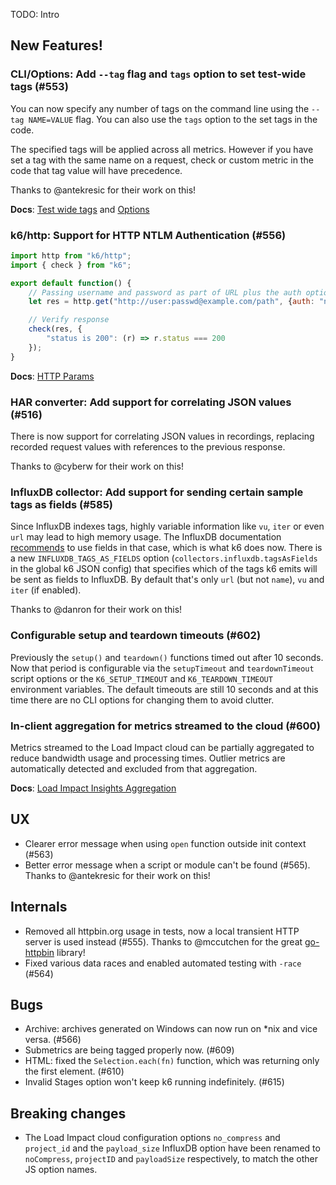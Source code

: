 TODO: Intro

## New Features!

### CLI/Options: Add `--tag` flag and `tags` option to set test-wide tags (#553)

You can now specify any number of tags on the command line using the `--tag NAME=VALUE` flag. You can also use the `tags` option to the set tags in the code.

The specified tags will be applied across all metrics. However if you have set a tag with the same name on a request, check or custom metric in the code that tag value will have precedence.

Thanks to @antekresic for their work on this!

**Docs**: [Test wide tags](https://docs.k6.io/v1.0/docs/tags-and-groups#section-test-wide-tags) and [Options](https://docs.k6.io/v1.0/docs/options#section-available-options)

### k6/http: Support for HTTP NTLM Authentication (#556)

```js
import http from "k6/http";
import { check } from "k6";

export default function() {
    // Passing username and password as part of URL plus the auth option will authenticate using HTTP Digest authentication
    let res = http.get("http://user:passwd@example.com/path", {auth: "ntlm"});

    // Verify response
    check(res, {
        "status is 200": (r) => r.status === 200
    });
}
```

**Docs**: [HTTP Params](http://k6.readme.io/docs/params-k6http)

### HAR converter: Add support for correlating JSON values (#516)

There is now support for correlating JSON values in recordings, replacing recorded request values with references to the previous response.

Thanks to @cyberw for their work on this!

### InfluxDB collector: Add support for sending certain sample tags as fields (#585)

Since InfluxDB indexes tags, highly variable information like `vu`, `iter` or even `url` may lead to high memory usage. The InfluxDB documentation [recommends](https://docs.influxdata.com/influxdb/v1.5/concepts/schema_and_data_layout/#encouraged-schema-design) to use fields in that case, which is what k6 does now. There is a new `INFLUXDB_TAGS_AS_FIELDS` option (`collectors.influxdb.tagsAsFields` in the global k6 JSON config) that specifies which of the tags k6 emits will be sent as fields to InfluxDB. By default that's only `url` (but not `name`), `vu` and `iter` (if enabled).

Thanks to @danron for their work on this!

### Configurable setup and teardown timeouts (#602)

Previously the `setup()` and `teardown()` functions timed out after 10 seconds. Now that period is configurable via the `setupTimeout` and `teardownTimeout` script options or the `K6_SETUP_TIMEOUT` and `K6_TEARDOWN_TIMEOUT` environment variables. The default timeouts are still 10 seconds and at this time there are no CLI options for changing them to avoid clutter.

### In-client aggregation for metrics streamed to the cloud (#600)

Metrics streamed to the Load Impact cloud can be partially aggregated to reduce bandwidth usage and processing times. Outlier metrics are automatically detected and excluded from that aggregation.

**Docs**: [Load Impact Insights Aggregation](https://docs.k6.io/docs/load-impact-insights#section-aggregation)

## UX

* Clearer error message when using `open` function outside init context (#563)
* Better error message when a script or module can't be found (#565). Thanks to @antekresic for their work on this!

## Internals

* Removed all httpbin.org usage in tests, now a local transient HTTP server is used instead (#555). Thanks to @mccutchen for the great [go-httpbin](https://github.com/mccutchen/go-httpbin) library!
* Fixed various data races and enabled automated testing with `-race` (#564)

## Bugs
* Archive: archives generated on Windows can now run on *nix and vice versa. (#566)
* Submetrics are being tagged properly now. (#609)
* HTML: fixed the `Selection.each(fn)` function, which was returning only the first element. (#610)
* Invalid Stages option won't keep k6 running indefinitely. (#615)

## Breaking changes
* The Load Impact cloud configuration options `no_compress` and `project_id` and the `payload_size` InfluxDB option have been renamed to `noCompress`, `projectID` and `payloadSize` respectively, to match the other JS option names.
